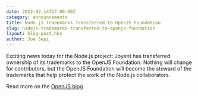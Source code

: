 ```yaml
---
date: 2022-02-14T17:00:00Z
category: announcements
title: Node.js Trademarks Transferred to OpenJS Foundation
slug: nodejs-trademarks-transferred-to-openjs-foundation
layout: blog-post.hbs
author: Joe Sepi
---
```


Exciting news today for the Node.js project: Joyent has transferred ownership of its trademarks to the OpenJS Foundation. Nothing will change for contributors, but the OpenJS Foundation will become the steward of the trademarks that help protect the work of the Node.js collaborators.

Read more on the [OpenJS blog](https://openjsf.org/blog/2022/02/14/node-js-trademarks-transferred-to-openjs-foundation/)
